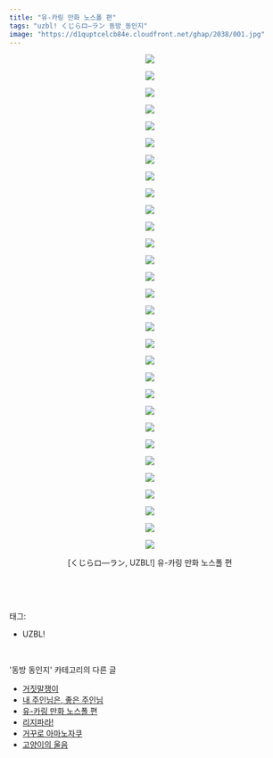```yaml
---
title: "유-카링 만화 노스폴 편"
tags: "uzbl! くじらロ―ラン 동방_동인지"
image: "https://d1quptcelcb84e.cloudfront.net/ghap/2038/001.jpg"
---
```

<div class="article">
<p style="text-align: center; clear: none; float: none;"><img src="{{ site.imgserver8 }}/ghap/2038/001.jpg"/></p>
<p style="text-align: center; clear: none; float: none;"><img src="{{ site.imgserver8 }}/ghap/2038/002.jpg"/></p>
<p style="text-align: center; clear: none; float: none;"><img src="{{ site.imgserver8 }}/ghap/2038/003.jpg"/></p>
<p style="text-align: center; clear: none; float: none;"><img src="{{ site.imgserver8 }}/ghap/2038/004.jpg"/></p>
<p style="text-align: center; clear: none; float: none;"><img src="{{ site.imgserver8 }}/ghap/2038/005.jpg"/></p>
<p style="text-align: center; clear: none; float: none;"><img src="{{ site.imgserver8 }}/ghap/2038/006.jpg"/></p>
<p style="text-align: center; clear: none; float: none;"><img src="{{ site.imgserver8 }}/ghap/2038/007.jpg"/></p>
<p style="text-align: center; clear: none; float: none;"><img src="{{ site.imgserver8 }}/ghap/2038/008.jpg"/></p>
<p style="text-align: center; clear: none; float: none;"><img src="{{ site.imgserver8 }}/ghap/2038/009.jpg"/></p>
<p style="text-align: center; clear: none; float: none;"><img src="{{ site.imgserver8 }}/ghap/2038/010.jpg"/></p>
<p style="text-align: center; clear: none; float: none;"><img src="{{ site.imgserver8 }}/ghap/2038/011.jpg"/></p>
<p style="text-align: center; clear: none; float: none;"><img src="{{ site.imgserver8 }}/ghap/2038/012.jpg"/></p>
<p style="text-align: center; clear: none; float: none;"><img src="{{ site.imgserver8 }}/ghap/2038/013.jpg"/></p>
<p style="text-align: center; clear: none; float: none;"><img src="{{ site.imgserver8 }}/ghap/2038/014.jpg"/></p>
<p style="text-align: center; clear: none; float: none;"><img src="{{ site.imgserver8 }}/ghap/2038/015.jpg"/></p>
<p style="text-align: center; clear: none; float: none;"><img src="{{ site.imgserver8 }}/ghap/2038/016.jpg"/></p>
<p style="text-align: center; clear: none; float: none;"><img src="{{ site.imgserver8 }}/ghap/2038/017.jpg"/></p>
<p style="text-align: center; clear: none; float: none;"><img src="{{ site.imgserver8 }}/ghap/2038/018.jpg"/></p>
<p style="text-align: center; clear: none; float: none;"><img src="{{ site.imgserver8 }}/ghap/2038/019.jpg"/></p>
<p style="text-align: center; clear: none; float: none;"><img src="{{ site.imgserver8 }}/ghap/2038/020.jpg"/></p>
<p style="text-align: center; clear: none; float: none;"><img src="{{ site.imgserver8 }}/ghap/2038/021.jpg"/></p>
<p style="text-align: center; clear: none; float: none;"><img src="{{ site.imgserver8 }}/ghap/2038/022.jpg"/></p>
<p style="text-align: center; clear: none; float: none;"><img src="{{ site.imgserver8 }}/ghap/2038/023.jpg"/></p>
<p style="text-align: center; clear: none; float: none;"><img src="{{ site.imgserver8 }}/ghap/2038/024.jpg"/></p>
<p style="text-align: center; clear: none; float: none;"><img src="{{ site.imgserver8 }}/ghap/2038/025.jpg"/></p>
<p style="text-align: center; clear: none; float: none;"><img src="{{ site.imgserver8 }}/ghap/2038/026.jpg"/></p>
<p style="text-align: center; clear: none; float: none;"><img src="{{ site.imgserver8 }}/ghap/2038/027.jpg"/></p>
<p style="text-align: center; clear: none; float: none;"><img src="{{ site.imgserver8 }}/ghap/2038/028.jpg"/></p>
<p style="text-align: center; clear: none; float: none;"><img src="{{ site.imgserver8 }}/ghap/2038/029.jpg"/></p>
<p style="text-align: center; clear: none; float: none;"><img src="{{ site.imgserver8 }}/ghap/2038/030.jpg"/></p>
<p style="text-align: center; clear: none; float: none;">[くじらロ―ラン, UZBL!] 유-카링 만화 노스폴 편</p>
<p><br/></p>
</div><br/>
<div class="tagTrail">
<p>태그: </p>
<ul>
<li>UZBL!</li>
</ul>
</div><br/>
<div class="another">
<p>'동방 동인지' 카테고리의 다른 글</p>
<ul>
<li><a href="/ghap_2040">거짓말쟁이</a></li>
<li><a href="/ghap_2039">내 주인님은, 좋은 주인님</a></li>
<li><a href="/ghap_2038">유-카링 만화 노스폴 편</a></li>
<li><a href="/ghap_2037">리지파라!</a></li>
<li><a href="/ghap_2036">거꾸로 아마노자쿠</a></li>
<li><a href="/ghap_2034">고양이의 울음</a></li>
</ul>
</div><br/>
<div class="cb_module cb_fluid">
<div class="cb_wrt cb_profile">
</div><!-- commentList close -->
</div><br/>
